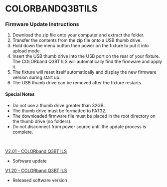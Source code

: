 # COLORBANDQ3BTILS

### Firmware Update Instructions
1. Download the zip file onto your computer and extract the folder.
2. Transfer the contents from the zip file onto a USB thumb drive.
3. Hold down the menu button then power on the fixture to put it into upload mode.
4. Insert the USB thumb drive into the USB port on the rear of your fixture. The COLORband Q3BT ILS will automatically find the firmware and apply it.
5. The fixture will reset itself automatically and display the new firmware version during start up.
6. The USB thumb drive can be removed after the fixture restarts.

#### Special Notes
* Do not use a thumb drive greater than 32GB.
* The thumb drive must be formatted to FAT32.
* The downloaded firmware file must be placed in the root directory on the thumb drive (no folders).
* Do not disconnect from power source until the update process is complete.

&nbsp;

[V2.01 - COLORband Q3BT ILS](https://github.com/Chauvet-DJ/COLORBANDQ3BTILS/blob/f683662637071a14d75a4464644dc49324eb2cec/firmware/V2.01_03-15-24.zip)
- Software update

[V1.20 - COLORband Q3BT ILS](https://github.com/Chauvet-DJ/COLORBANDQ3BTILS/blob/f683662637071a14d75a4464644dc49324eb2cec/firmware/V1.2_07-21-23.zip)
- Released software version
